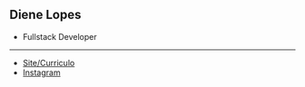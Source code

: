 ## Diene Lopes
- Fullstack Developer

---
- [Site/Curriculo](https://dienelopes.github.io)
- [Instagram](https://instagram.com/dienelops)

